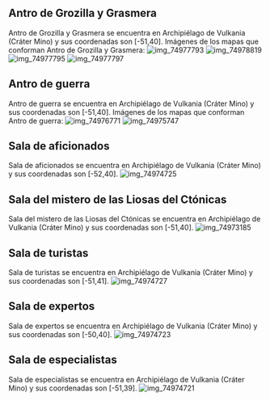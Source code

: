 ## Antro de Grozilla y Grasmera
Antro de Grozilla y Grasmera se encuentra en Archipiélago de Vulkania (Cráter Mino) y sus coordenadas son [-51,40].
Imágenes de los mapas que conforman Antro de Grozilla y Grasmera:
![img_74977793](https://media.discordapp.net/attachments/1115311447145193482/1115365487715565618/74977793.jpg)
![img_74978819](https://media.discordapp.net/attachments/1115311447145193482/1115365515146297424/74978819.jpg)
![img_74977795](https://media.discordapp.net/attachments/1115311447145193482/1115365508309594142/74977795.jpg)
![img_74977797](https://media.discordapp.net/attachments/1115311447145193482/1115365511547604992/74977797.jpg)

## Antro de guerra
Antro de guerra se encuentra en Archipiélago de Vulkania (Cráter Mino) y sus coordenadas son [-51,40].
Imágenes de los mapas que conforman Antro de guerra:
![img_74976771](https://media.discordapp.net/attachments/1115311447145193482/1115365482900492308/74976771.jpg)
![img_74975747](https://media.discordapp.net/attachments/1115311447145193482/1115365454014333098/74975747.jpg)

## Sala de aficionados
Sala de aficionados se encuentra en Archipiélago de Vulkania (Cráter Mino) y sus coordenadas son [-52,40].
![img_74974725](https://media.discordapp.net/attachments/1115311447145193482/1115365448939229255/74974725.jpg)

## Sala del mistero de las Liosas del Ctónicas
Sala del mistero de las Liosas del Ctónicas se encuentra en Archipiélago de Vulkania (Cráter Mino) y sus coordenadas son [-51,40].
![img_74973185](https://media.discordapp.net/attachments/1115311447145193482/1115365443583098910/74973185.jpg)

## Sala de turistas
Sala de turistas se encuentra en Archipiélago de Vulkania (Cráter Mino) y sus coordenadas son [-51,41].
![img_74974727](https://media.discordapp.net/attachments/1115311447145193482/1115365450432401438/74974727.jpg)

## Sala de expertos
Sala de expertos se encuentra en Archipiélago de Vulkania (Cráter Mino) y sus coordenadas son [-50,40].
![img_74974723](https://media.discordapp.net/attachments/1115311447145193482/1115365447462830240/74974723.jpg)

## Sala de especialistas
Sala de especialistas se encuentra en Archipiélago de Vulkania (Cráter Mino) y sus coordenadas son [-51,39].
![img_74974721](https://media.discordapp.net/attachments/1115311447145193482/1115365446082908190/74974721.jpg)